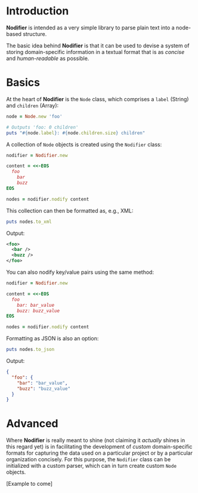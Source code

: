 Introduction
============

**Nodifier** is intended as a very simple library to parse plain text into a node-based structure.

The basic idea behind **Nodifier** is that it can be used to devise a system of storing domain-specific information in a textual format that is as _concise_ and _human-readable_ as possible.

Basics
======

At the heart of **Nodifier** is the `Node` class, which comprises a `label` (String) and `children` (Array):

```ruby
node = Node.new 'foo'

# Outputs 'foo: 0 children'
puts "#{node.label}: #{node.children.size} children"
```

A collection of `Node` objects is created using the `Nodifier` class:

```ruby
nodifier = Nodifier.new

content = <<-EOS
  foo
    bar
    buzz
EOS

nodes = nodifier.nodify content
```

This collection can then be formatted as, e.g., XML:

```ruby
puts nodes.to_xml
```

Output:

```xml
<foo>
  <bar />
  <buzz />
</foo>
```

You can also nodify key/value pairs using the same method:

```ruby
nodifier = Nodifier.new

content = <<-EOS
  foo
    bar: bar_value
    buzz: buzz_value
EOS

nodes = nodifier.nodify content
```

Formatting as JSON is also an option:

```ruby
puts nodes.to_json
```

Output:

```json
{
  "foo": {
    "bar": "bar_value",
    "buzz": "buzz_value"
  }
}
```

Advanced
========

Where **Nodifier** is really meant to shine (not claiming it *actually* shines in this regard yet) is in facilitating the development of *custom* domain-specific formats for capturing the data used on a particular project or by a particular organization concisely. For this purpose, the `Nodifier` class can be initialized with a custom parser, which can in turn create custom `Node` objects.

[Example to come]
